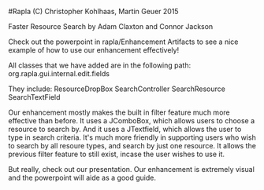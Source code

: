 #Rapla
(C) Christopher Kohlhaas, Martin Geuer 2015

Faster Resource Search by Adam Claxton and Connor Jackson

Check out the powerpoint in rapla/Enhancement Artifacts to see a nice example of how to use our enhancement effectively!

All classes that we have added are in the following path:
org.rapla.gui.internal.edit.fields

They include:
ResourceDropBox
SearchController
SearchResource
SearchTextField

Our enhancement mostly makes the built in filter feature much more effective than before.
It uses a JComboBox, which allows users to choose a resource to search by.
And it uses a JTextfield, which allows the user to type in search criteria.
It's much more friendly in supporting users who wish to search by all resoure types, and search by just one resource.
It allows the previous filter feature to still exist, incase the user wishes to use it.

But really, check out our presentation. Our enhancement is extremely visual and the powerpoint will aide as a good guide.
